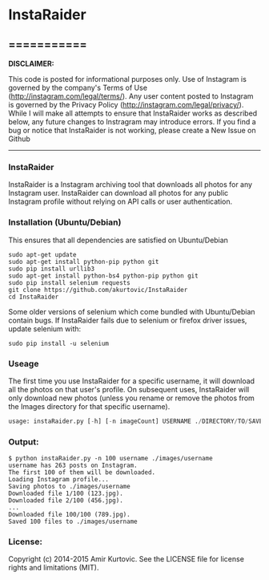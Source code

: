 # InstaRaider
===========
---
**DISCLAIMER:**

This code is posted for informational purposes only. Use of Instagram is governed by the company's Terms of Use (http://instagram.com/legal/terms/). Any user content posted to Instagram is governed by the Privacy Policy (http://instagram.com/legal/privacy/). While I will make all attempts to ensure that InstaRaider works as described below, any future changes to Instragram may introduce errors. If you find a bug or notice that InstaRaider is not working, please create a New Issue on Github

---
### InstaRaider
InstaRaider is a Instagram archiving tool that downloads all photos for any Instagram user.
InstaRaider can download all photos for any public Instagram profile without relying on API calls or user authentication. 

### Installation (Ubuntu/Debian)
This ensures that all dependencies are satisfied on Ubuntu/Debian

    sudo apt-get update
    sudo apt-get install python-pip python git
    sudo pip install urllib3
    sudo apt-get install python-bs4 python-pip python git
    sudo pip install selenium requests
    git clone https://github.com/akurtovic/InstaRaider
    cd InstaRaider
Some older versions of selenium which come bundled with Ubuntu/Debian contain bugs. If InstaRaider fails due to selenium or firefox driver issues, update selenium with:
```
sudo pip install -u selenium
```

### Useage
The first time you use InstaRaider for a specific username, it will download all the photos on that user's profile.
On subsequent uses, InstaRaider will only download new photos (unless you rename or remove the photos from the Images directory for that specific username). 
```python
usage: instaRaider.py [-h] [-n imageCount] USERNAME ./DIRECTORY/TO/SAVE/IMAGES
```

### Output:
```
$ python instaRaider.py -n 100 username ./images/username
username has 263 posts on Instagram.
The first 100 of them will be downloaded.
Loading Instagram profile...
Saving photos to ./images/username
Downloaded file 1/100 (123.jpg).
Downloaded file 2/100 (456.jpg).
...
Downloaded file 100/100 (789.jpg).
Saved 100 files to ./images/username
```

### License:
Copyright (c) 2014-2015 Amir Kurtovic. See the LICENSE file for license rights and limitations (MIT).
